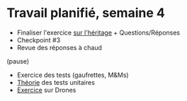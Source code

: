 # Travail planifié, semaine 4

- Finaliser l'exercice [sur l'héritage](https://github.com/ETML-INF/320-POO/blob/main/exos/Drones/etape02.md) + Questions/Réponses
- Checkpoint #3
- Revue des réponses à chaud
  
(pause)

- Exercice des tests (gaufrettes, M&Ms)
- [Théorie](../supports/Tests%20Unitaires.pdf) des tests unitaires
- [Exercice](../exos/Drones/tests%20unitaires.md) sur Drones
